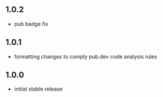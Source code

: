 ## 1.0.2

* pub badge fix

## 1.0.1

* formatting changes to comply pub.dev code analysis rules

## 1.0.0

* initial stable release
